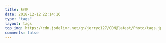 ```yaml
---
title: 标签
date: 2018-12-12 22:14:16
type: "tags"
layout: tags
top_img: https://cdn.jsdelivr.net/gh/jerryc127/CDN@latest/Photo/tags.jpg
comments: false
---
```

